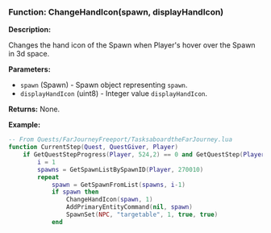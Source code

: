 ### Function: ChangeHandIcon(spawn, displayHandIcon)

**Description:**

Changes the hand icon of the Spawn when Player's hover over the Spawn in 3d space.

**Parameters:**
- `spawn` (Spawn) - Spawn object representing `spawn`.
- `displayHandIcon` (uint8) - Integer value `displayHandIcon`.

**Returns:** None.

**Example:**

```lua
-- From Quests/FarJourneyFreeport/TasksaboardtheFarJourney.lua
function CurrentStep(Quest, QuestGiver, Player)
	if GetQuestStepProgress(Player, 524,2) == 0 and GetQuestStep(Player, 524) == 2 then
		i = 1
		spawns = GetSpawnListBySpawnID(Player, 270010)
		repeat
			spawn = GetSpawnFromList(spawns, i-1)
			if spawn then
				ChangeHandIcon(spawn, 1)
				AddPrimaryEntityCommand(nil, spawn)
				SpawnSet(NPC, "targetable", 1, true, true)
			end
```
